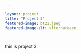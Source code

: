 ```yaml
---

layout: project
title: "Project 3"
featured-image: bt21.jpeg
featured-image-alt: alternateeee

---
```


this is project 3